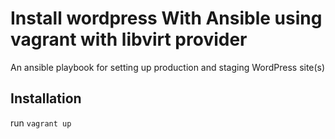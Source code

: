 #  Install wordpress With Ansible using vagrant with libvirt provider
An ansible playbook for setting up production and staging WordPress site(s)
## Installation
 run `vagrant up`
